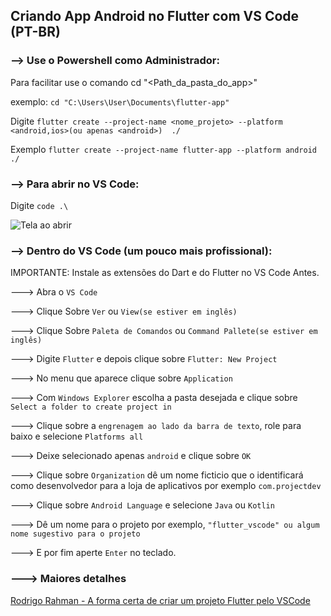 ## Criando App Android no Flutter com VS Code (PT-BR)

### --> Use o Powershell como Administrador:
Para facilitar use o comando cd "<Path_da_pasta_do_app>"

exemplo: ```cd "C:\Users\User\Documents\flutter-app"```

Digite ```flutter create --project-name <nome_projeto> --platform <android,ios>(ou apenas <android>)  ./```

Exemplo ```flutter create --project-name flutter-app --platform android  ./```

### --> Para abrir no VS Code:

Digite ```code .\```

![Tela ao abrir](https://github.com/kasshinokun/Q1_Q2_2025_Public/blob/main/Flutther_Dart_Android/Tela%20VS%20Code.jpg)

### --> Dentro do VS Code (um pouco mais profissional):

IMPORTANTE: Instale as extensões do Dart e do Flutter no VS Code Antes.

---> Abra o ```VS Code```

---> Clique Sobre ```Ver``` ou ```View(se estiver em inglês)```

---> Clique Sobre ```Paleta de Comandos``` ou ```Command Pallete(se estiver em inglês)```

---> Digite ```Flutter``` e depois clique sobre ```Flutter: New Project```

---> No menu que aparece clique sobre ```Application```

---> Com ```Windows Explorer``` escolha a pasta desejada e clique sobre ```Select a folder to create project in```

---> Clique sobre a ```engrenagem ao lado da barra de texto```, role para baixo e selecione ```Platforms all```

---> Deixe selecionado apenas ```android``` e clique sobre ```OK```

---> Clique sobre ```Organization``` dê um nome ficticio que o identificará como desenvolvedor para a loja de aplicativos por exemplo ```com.projectdev```

---> Clique sobre ```Android Language``` e selecione ```Java``` ou ```Kotlin```

---> Dê um nome para o projeto por exemplo, ```"flutter_vscode" ou algum nome sugestivo para o projeto```

---> E por fim aperte ```Enter``` no teclado.

### ---> Maiores detalhes

[Rodrigo Rahman - A forma certa de criar um projeto Flutter pelo VSCode](https://www.youtube.com/watch?v=AI_QZ-LEh1I)
